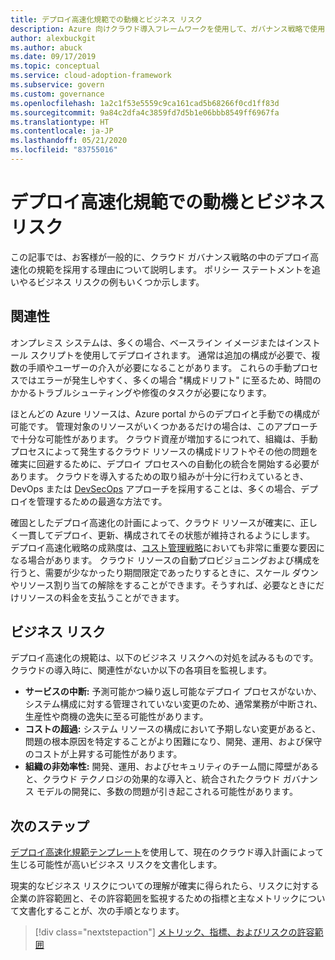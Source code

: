 ```yaml
---
title: デプロイ高速化規範での動機とビジネス リスク
description: Azure 向けクラウド導入フレームワークを使用して、ガバナンス戦略で使用できるデプロイ高速化規範のビジネス リスクについて説明します。
author: alexbuckgit
ms.author: abuck
ms.date: 09/17/2019
ms.topic: conceptual
ms.service: cloud-adoption-framework
ms.subservice: govern
ms.custom: governance
ms.openlocfilehash: 1a2c1f53e5559c9ca161cad5b68266f0cd1ff83d
ms.sourcegitcommit: 9a84c2dfa4c3859fd7d5b1e06bbb8549ff6967fa
ms.translationtype: HT
ms.contentlocale: ja-JP
ms.lasthandoff: 05/21/2020
ms.locfileid: "83755016"
---
```

# <a name="motivations-and-business-risks-in-the-deployment-acceleration-discipline"></a>デプロイ高速化規範での動機とビジネス リスク

この記事では、お客様が一般的に、クラウド ガバナンス戦略の中のデプロイ高速化の規範を採用する理由について説明します。 ポリシー ステートメントを追いやるビジネス リスクの例もいくつか示します。

<!-- markdownlint-disable MD026 -->

## <a name="relevance"></a>関連性

オンプレミス システムは、多くの場合、ベースライン イメージまたはインストール スクリプトを使用してデプロイされます。 通常は追加の構成が必要で、複数の手順やユーザーの介入が必要になることがあります。 これらの手動プロセスではエラーが発生しやすく、多くの場合 "構成ドリフト" に至るため、時間のかかるトラブルシューティングや修復のタスクが必要になります。

ほとんどの Azure リソースは、Azure portal からのデプロイと手動での構成が可能です。 管理対象のリソースがいくつかあるだけの場合は、このアプローチで十分な可能性があります。 クラウド資産が増加するにつれて、組織は、手動プロセスによって発生するクラウド リソースの構成ドリフトやその他の問題を確実に回避するために、デプロイ プロセスへの自動化の統合を開始する必要があります。 クラウドを導入するための取り組みが十分に行わえているとき、DevOps または [DevSecOps](https://www.microsoft.com/devsecops) アプローチを採用することは、多くの場合、デプロイを管理するための最適な方法です。

確固としたデプロイ高速化の計画によって、クラウド リソースが確実に、正しく一貫してデプロイ、更新、構成されてその状態が維持されるようにします。 デプロイ高速化戦略の成熟度は、[コスト管理戦略](../cost-management/index.md)においても非常に重要な要因になる場合があります。 クラウド リソースの自動プロビジョニングおよび構成を行うと、需要が少なかったり期間限定であったりするときに、スケール ダウンやリソース割り当ての解除をすることができます。そうすれば、必要なときにだけリソースの料金を支払うことができます。

## <a name="business-risk"></a>ビジネス リスク

デプロイ高速化の規範は、以下のビジネス リスクへの対処を試みるものです。 クラウドの導入時に、関連性がないか以下の各項目を監視します。

- **サービスの中断:** 予測可能かつ繰り返し可能なデプロイ プロセスがないか、システム構成に対する管理されていない変更のため、通常業務が中断され、生産性や商機の逸失に至る可能性があります。
- **コストの超過:** システム リソースの構成において予期しない変更があると、問題の根本原因を特定することがより困難になり、開発、運用、および保守のコストが上昇する可能性があります。
- **組織の非効率性:** 開発、運用、およびセキュリティのチーム間に障壁があると、クラウド テクノロジの効果的な導入と、統合されたクラウド ガバナンス モデルの開発に、多数の問題が引き起こされる可能性があります。

## <a name="next-steps"></a>次のステップ

[デプロイ高速化規範テンプレート](./template.md)を使用して、現在のクラウド導入計画によって生じる可能性が高いビジネス リスクを文書化します。

現実的なビジネス リスクについての理解が確実に得られたら、リスクに対する企業の許容範囲と、その許容範囲を監視するための指標と主なメトリックについて文書化することが、次の手順となります。

> [!div class="nextstepaction"]
> [メトリック、指標、およびリスクの許容範囲](./metrics-tolerance.md)
